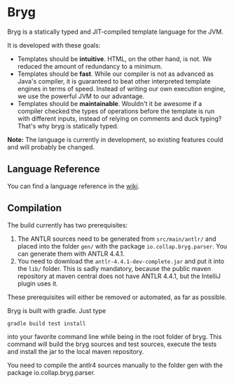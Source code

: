 # Bryg

Bryg is a statically typed and JIT-compiled template language for the JVM.

It is developed with these goals:
- Templates should be **intuitive**. HTML, on the other hand, is not. We reduced the amount of redundancy to a minimum.
- Templates should be **fast**. While our compiler is not as advanced as Java's compiler, it is guaranteed
  to beat other interpreted template engines in terms of speed. Instead of writing our own execution engine, we use
  the powerful JVM to our advantage.
- Templates should be **maintainable**. Wouldn't it be awesome if a compiler checked the types of operations before
  the template is run with different inputs, instead of relying on comments and duck typing? That's why bryg is
  statically typed.
  
**Note:** The language is currently in development, so existing features could and will probably be changed.


## Language Reference

You can find a language reference in the [wiki](https://github.com/Collap/bryg/wiki).


## Compilation

The build currently has two prerequisites:

1. The ANTLR sources need to be generated from `src/main/antlr/` and placed into the folder `gen/` with the package `io.collap.bryg.parser`. You can generate them with ANTLR 4.4.1.
2. You need to download the `antlr-4.4.1-dev-complete.jar` and put it into the `lib/` folder. This is sadly mandatory, because the public maven repository at maven central does not have ANTLR 4.4.1, but the IntelliJ plugin uses it. 

These prerequisites will either be removed or automated, as far as possible.

Bryg is built with gradle. Just type

    gradle build test install
    
into your favorite command line while being in the root folder of bryg. This command will build the bryg sources and test sources, execute the tests and install the jar to the local maven repository.

You need to compile the antlr4 sources manually to the folder gen with the package io.collap.bryg.parser.